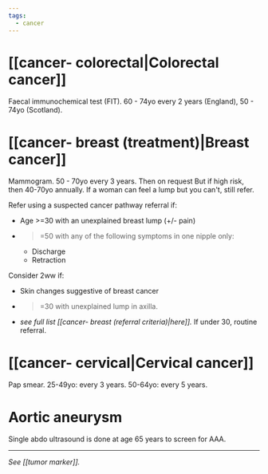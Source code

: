 ```yaml
---
tags:
  - cancer
---
```

# [[cancer- colorectal|Colorectal cancer]]
Faecal immunochemical test (FIT). 
60 - 74yo every 2 years (England), 
50 - 74yo (Scotland).

# [[cancer- breast (treatment)|Breast cancer]]
Mammogram. 
50 - 70yo every 3 years. Then on request
But if high risk, then 40-70yo annually.
If a woman can feel a lump but you can't, still refer. 

Refer using a suspected cancer pathway referral if: 
- Age >=30 with an unexplained breast lump (+/- pain)
- >=50 with any of the following symptoms in one nipple only:
	- Discharge
	- Retraction

Consider 2ww if:
- Skin changes suggestive of breast cancer
- >=30 with unexplained lump in axilla. 
- *see full list [[cancer- breast (referral criteria)|here]].* 
If under 30, routine referral. 

# [[cancer- cervical|Cervical cancer]]
Pap smear. 
25-49yo: every 3 years. 
50-64yo: every 5 years. 

# Aortic aneurysm
Single abdo ultrasound is done at age 65 years to screen for AAA.

---
*See [[tumor marker]].* 